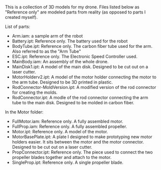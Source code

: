 This is a collection of 3D models for my drone. Files listed below as "Reference only" are modeled parts from reality (as opposed to parts I created myself).

List of parts:
- Arm.iam: a sample arm of the robot
- Battery.ipt: Reference only. The battery used for the robot
- BodyTube.ipt: Reference only. The carbon fiber tube used for the arm. Also referred to as the "Arm Tube"
- ESC.ipt: Reference only. The Electronic Speed Controller used.
- MainBody.iam: An assembly of the whole drone.
- MainDisk1.ipt: A model of the main disk. Designed to be cut out on a laser cutter. 
- MotorHolderv2.ipt: A model of the motor holder connecting the motor to the arm tube. Designed to be 3D printed in plastic.
- RodConnector-MoldVersion.ipt: A modified version of the rod connector for creating the molds. 
- RodConnector.ipt: A modle of the rod connector connecting the arm tube to the main disk. Designed to be molded in carbon fiber.

In the Motor folder:
- FullMotor.iam: Reference only. A fully assembled motor.
- FullProp.iam: Reference only. A fully assembled propeller. 
- Motor.ipt: Reference only. A model of the motor.
- MotorBasePlate.ipt: A plate I designed to make prototyping new motor holders easier. It sits between the motor and the motor connector. Designed to be cut out on a laser cutter. 
- PropConnector.ipt: Reference only. The piece used to connect the two propeller blades together and attach to the motor. 
- SingleProp.ipt: Reference only. A single propeller blade.
